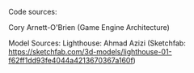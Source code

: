 Code sources:

Cory Arnett-O'Brien (Game Engine Architecture)

Model Sources:
Lighthouse: Ahmad Azizi (Sketchfab: https://sketchfab.com/3d-models/lighthouse-01-f62ff1dd93fe4044a4213670367a160f)
